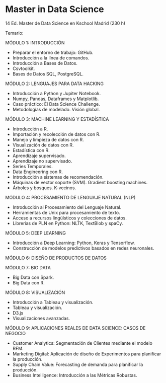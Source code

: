# Master in Data Science

14 Ed. Master de Data Science en Kschool Madrid (230 h)

Temario:

MÓDULO 1: INTRODUCCIÓN
- Preparar el entorno de trabajo: GitHub.
- Introducción a la línea de comandos.
- Introducción a Bases de Datos.
- Csvtoolkit.
- Bases de Datos SQL, PostgreSQL.

MÓDULO 2: LENGUAJES PARA DATA HACKING
- Introducción a Python y Jupiter Notebook.
- Numpy, Pandas, Dataframes y Matplotlib.
- Caso práctico: El Data Science Challenge.
- Metodologías de modelado. Visión global.

MÓDULO 3: MACHINE LEARNING Y ESTADÍSTICA
- Introducción a R.
- Importación y recolección de datos con R.
- Manejo y limpieza de datos con R.
- Visualización de datos con R.
- Estadística con R.
- Aprendizaje supervisado.
- Aprendizaje no supervisado.
- Series Temporales.
- Data Engineering con R.
- Introducción a sistemas de recomendación.
- Máquinas de vector soporte (SVM). Gradient boosting machines.
- Árboles y bosques. K-vecinos.

MÓDULO 4: PROCESAMIENTO DE LENGUAJE NATURAL (NLP)
- Introducción al Procesamiento del Lenguaje Natural.
- Herramientas de Unix para procesamiento de texto.
- Acceso a recursos lingüísticos y colecciones de datos.
- Librerías de PLN en Python: NLTK, TextBlob y spaCy.

MÓDULO 5: DEEP LEARNING
- Introducción a Deep Learning: Python, Keras y Tensorflow.
- Construcción de modelos predictivos basados en redes neuronales.

MÓDULO 6: DISEÑO DE PRODUCTOS DE DATOS

MÓDULO 7: BIG DATA
- Big Data con Spark.
- Big Data con R.

MÓDULO 8: VISUALIZACIÓN
- Introducción a Tableau y visualización.
- Tableau y visualización.
- D3.js
- Visualizaciones avanzadas.

MÓDULO 9: APLICACIONES REALES DE DATA SCIENCE: CASOS DE NEGOCIO
- Customer Analytics: Segmentación de Clientes mediante el modelo RFM.
- Marketing Digital: Aplicación de diseño de Experimentos para planificar la producción.
- Supply Chain Value: Forecasting de demanda para planificar la producción.
- Business Intelligence: Introducción a las Métricas Robustas.

